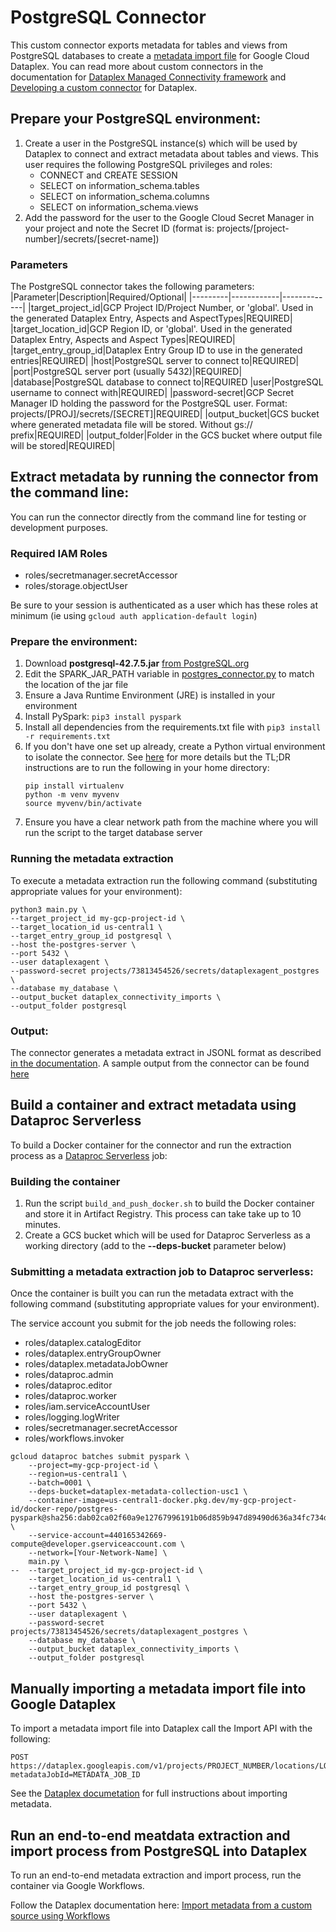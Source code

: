 # PostgreSQL Connector

This custom connector exports metadata for tables and views from PostgreSQL databases to create a [metadata import file](https://cloud.google.com/dataplex/docs/import-metadata#components) for Google Cloud Dataplex. 
You can read more about custom connectors in the documentation for [Dataplex Managed Connectivity framework](https://cloud.google.com/dataplex/docs/managed-connectivity-overview) and [Developing a custom connector](https://cloud.google.com/dataplex/docs/develop-custom-connector) for Dataplex.

## Prepare your PostgreSQL environment:

1. Create a user in the PostgreSQL instance(s) which will be used by Dataplex to connect and extract metadata about tables and views. This user requires the following PostgreSQL privileges and roles: 
    * CONNECT and CREATE SESSION
    * SELECT on information_schema.tables
    * SELECT on information_schema.columns
    * SELECT on information_schema.views
2. Add the password for the user to the Google Cloud Secret Manager in your project and note the Secret ID (format is: projects/[project-number]/secrets/[secret-name])

### Parameters
The PostgreSQL connector takes the following parameters:
|Parameter|Description|Required/Optional|
|---------|------------|-------------|
|target_project_id|GCP Project ID/Project Number, or 'global'. Used in the generated Dataplex Entry, Aspects and AspectTypes|REQUIRED|
|target_location_id|GCP Region ID, or 'global'. Used in the generated Dataplex Entry, Aspects and Aspect Types|REQUIRED|
|target_entry_group_id|Dataplex Entry Group ID to use in the generated entries|REQUIRED|
|host|PostgreSQL server to connect to|REQUIRED|
|port|PostgreSQL server port (usually 5432)|REQUIRED|
|database|PostgreSQL database to connect to|REQUIRED
|user|PostgreSQL username to connect with|REQUIRED|
|password-secret|GCP Secret Manager ID holding the password for the PostgreSQL user. Format: projects/[PROJ]/secrets/[SECRET]|REQUIRED|
|output_bucket|GCS bucket where generated metadata file will be stored. Without gs:// prefix|REQUIRED|
|output_folder|Folder in the GCS bucket where output file will be stored|REQUIRED|

## Extract metadata by running the connector from the command line:

You can run the connector directly from the command line for testing or development purposes.

### Required IAM Roles
- roles/secretmanager.secretAccessor
- roles/storage.objectUser

Be sure to your session is authenticated as a user which has these roles at minimum (ie using ```gcloud auth application-default login```)

### Prepare the environment:
1. Download **postgresql-42.7.5.jar** [from PostgreSQL.org](https://jdbc.postgresql.org/download/)
2. Edit the SPARK_JAR_PATH variable in [postgres_connector.py](src/postgres_connector.py) to match the location of the jar file
3. Ensure a Java Runtime Environment (JRE) is installed in your environment
4. Install PySpark: `pip3 install pyspark`
5. Install all dependencies from the requirements.txt file with `pip3 install -r requirements.txt`
6. If you don't have one set up already, create a Python virtual environment to isolate the connector.
    See [here](https://www.freecodecamp.org/news/how-to-setup-virtual-environments-in-python/) for more details but the TL;DR instructions are to run the following in your home directory:
    ```
    pip install virtualenv
    python -m venv myvenv
    source myvenv/bin/activate
    ```
7. Ensure you have a clear network path from the machine where you will run the script to the target database server

### Running the metadata extraction
To execute a metadata extraction run the following command (substituting appropriate values for your environment):

```shell 
python3 main.py \
--target_project_id my-gcp-project-id \
--target_location_id us-central1 \
--target_entry_group_id postgresql \
--host the-postgres-server \
--port 5432 \
--user dataplexagent \
--password-secret projects/73813454526/secrets/dataplexagent_postgres \
--database my_database \
--output_bucket dataplex_connectivity_imports \
--output_folder postgresql
```

### Output:
The connector generates a metadata extract in JSONL format as described [in the documentation](https://cloud.google.com/dataplex/docs/import-metadata#metadata-import-file). A sample output from the connector can be found [here](sample/postgres-output-dvdrental.jsonl)

## Build a container and extract metadata using Dataproc Serverless

To build a Docker container for the connector and run the extraction process as a [Dataproc Serverless](https://cloud.google.com/dataproc-serverless/docs) job:

### Building the container
1. Run the script ```build_and_push_docker.sh``` to build the Docker container and store it in Artifact Registry. This process can take take up to 10 minutes.
2. Create a GCS bucket which will be used for Dataproc Serverless as a working directory (add to the **--deps-bucket** parameter below)

### Submitting a metadata extraction job to Dataproc serverless:
Once the container is built you can run the metadata extract with the following command (substituting appropriate values for your environment). 

The service account you submit for the job needs the following roles:

- roles/dataplex.catalogEditor
- roles/dataplex.entryGroupOwner
- roles/dataplex.metadataJobOwner
- roles/dataproc.admin
- roles/dataproc.editor
- roles/dataproc.worker
- roles/iam.serviceAccountUser
- roles/logging.logWriter
- roles/secretmanager.secretAccessor
- roles/workflows.invoker


```shell
gcloud dataproc batches submit pyspark \
    --project=my-gcp-project-id \
    --region=us-central1 \
    --batch=0001 \
    --deps-bucket=dataplex-metadata-collection-usc1 \  
    --container-image=us-central1-docker.pkg.dev/my-gcp-project-id/docker-repo/postgres-pyspark@sha256:dab02ca02f60a9e12767996191b06d859b947d89490d636a34fc734d4a0b6d08 \
    --service-account=440165342669-compute@developer.gserviceaccount.com \
    --network=[Your-Network-Name] \
    main.py \
--  --target_project_id my-gcp-project-id \
    --target_location_id us-central1 \
    --target_entry_group_id postgresql \
    --host the-postgres-server \
    --port 5432 \
    --user dataplexagent \
    --password-secret projects/73813454526/secrets/dataplexagent_postgres \
    --database my_database \
    --output_bucket dataplex_connectivity_imports \
    --output_folder postgresql
```

## Manually importing a metadata import file into Google Dataplex

To import a metadata import file into Dataplex call the Import API with the following:

```http
POST https://dataplex.googleapis.com/v1/projects/PROJECT_NUMBER/locations/LOCATION_ID/metadataJobs?metadataJobId=METADATA_JOB_ID
```

See the [Dataplex documetation](https://cloud.google.com/dataplex/docs/import-metadata#import-metadata) for full instructions about importing metadata.

## Run an end-to-end meatdata extraction and import process from PostgreSQL into Dataplex

To run an end-to-end metadata extraction and import process, run the container via Google Workflows. 

Follow the Dataplex documentation here: [Import metadata from a custom source using Workflows ](https://cloud.google.com/dataplex/docs/import-using-workflows-custom-source)
